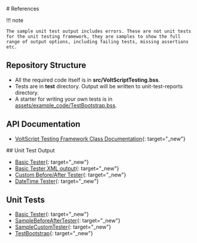 # References

!!! note

    The sample unit test output includes errors. These are not unit tests for the unit testing framework, they are samples to show the full range of output options, including failing tests, missing assertions etc.

## Repository Structure

- All the required code itself is in **src/VoltScriptTesting.bss**.
- Tests are in **test** directory. Output will be written to unit-test-reports directory.
- A starter for writing your own tests is in [assets/example_code/TestBootstrap.bss](../assets/example_code/TestBootstrap.bss).

## API Documentation

- [VoltScript Testing Framework Class Documentation](./apidocs/index.html){: target="_new"}

## Unit Test Output

- [Basic Tester](./unit-test-reports/BasicTester/index.html){: target="_new"}
- [Basic Tester XML output](./unit-test-reports/BasicTester/BasicTester.xml){: target="_new"}
- [Custom Before/After Tester](./unit-test-reports/CustomBeforeAfterTester.html){: target="_new"}
- [DateTime Tester](./unit-test-reports/DateTimeTests.html){: target="_new"}

## Unit Tests

- [Basic Tester](../assets/example_code/BasicTester.txt){: target="_new"}
- [SampleBeforeAfterTester](../assets/example_code/SampleBeforeAfterTester.txt){: target="_new"}
- [SampleCustomTester](../assets/example_code/SampleCustomTester.txt){: target="_new"}
- [TestBootstrap](../assets/example_code/TestBootstrap.txt"){: target="_new"}